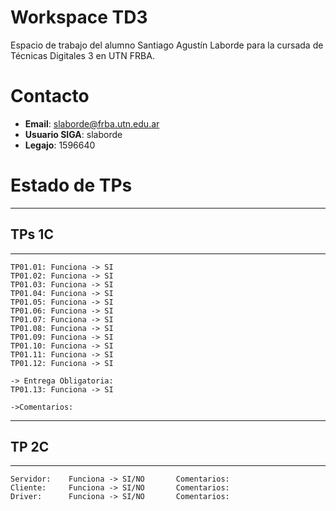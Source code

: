 # Workspace TD3
Espacio de trabajo del alumno Santiago Agustín Laborde para la cursada de Técnicas Digitales 3 en UTN FRBA.

# Contacto
* **Email**: slaborde@frba.utn.edu.ar
* **Usuario SIGA**: slaborde 
* **Legajo**: 1596640

# Estado de TPs
***
## TPs 1C
***
```
TP01.01: Funciona -> SI
TP01.02: Funciona -> SI
TP01.03: Funciona -> SI
TP01.04: Funciona -> SI
TP01.05: Funciona -> SI
TP01.06: Funciona -> SI
TP01.07: Funciona -> SI
TP01.08: Funciona -> SI
TP01.09: Funciona -> SI
TP01.10: Funciona -> SI
TP01.11: Funciona -> SI
TP01.12: Funciona -> SI

-> Entrega Obligatoria:  
TP01.13: Funciona -> SI

->Comentarios:

```
***
## TP 2C          	    
***
```
Servidor:    Funciona -> SI/NO       Comentarios:
Cliente:     Funciona -> SI/NO       Comentarios:
Driver:      Funciona -> SI/NO       Comentarios:
````
